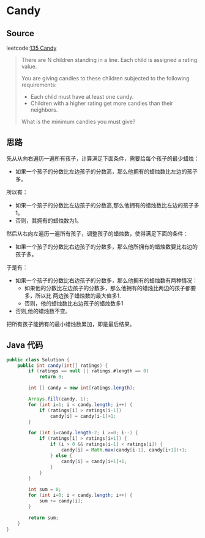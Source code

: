 # Candy
## Source
leetcode:[135 Candy](https://leetcode.com/problems/candy/)
> There are N children standing in a line. Each child is assigned a rating value.
> 
> You are giving candies to these children subjected to the following
> requirements:
> * Each child must have at least one candy.
> * Children with a higher rating get more candies than their neighbors.
>  
> What is the minimum candies you must give?

## 思路
先从从向右遍历一遍所有孩子，计算满足下面条件，需要给每个孩子的最少蜡烛：
* 如果一个孩子的分数比左边孩子的分数高，那么他拥有的蜡烛数比左边的孩子多。

所以有：
* 如果一个孩子的分数比左边孩子的分数高,那么他拥有的蜡烛数比左边的孩子多1。
* 否则，其拥有的蜡烛数为1。


然后从右向左遍历一遍所有孩子，调整孩子的蜡烛数，使得满足下面的条件：
* 如果一个孩子的分数比右边孩子的分数多，那么他所拥有的蜡烛数要比右边的孩子多。

于是有：
* 如果一个孩子的分数比右边孩子的分数多，那么他拥有的蜡烛数有两种情况：
    * 如果他的分数比左边孩子的分数多，那么他拥有的蜡烛比两边的孩子都要多，所以比
        两边孩子蜡烛数的最大值多1.
    * 否则，他的蜡烛数比右边孩子的蜡烛数多1
* 否则,他的蜡烛数不变。

把所有孩子能拥有的最小蜡烛数累加，即是最后结果。

## Java 代码
``` java
public class Solution {
    public int candy(int[] ratings) {
        if (ratings == null || ratings.#length == 0)
            return 0;

        int [] candy = new int[ratings.length];

        Arrays.fill(candy, 1);
        for (int i=1; i < candy.length; i++) {
            if (ratings[i] > ratings[i-1])
                candy[i] = candy[i-1]+1;
        }

        for (int i=candy.length-2; i >=0; i--) {
            if (ratings[i] > ratings[i+1]) {
                if (i > 0 && ratings[i-1] < ratings[i]) {
                    candy[i] = Math.max(candy[i-1], candy[i+1])+1;
                } else {
                    candy[i] = candy[i+1]+1;
                }
            }
        }

        int sum = 0;
        for (int i=0; i < candy.length; i++) {
            sum += candy[i];
        }

        return sum;
    }
}
```
